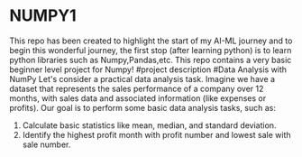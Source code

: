 # NUMPY1
This repo has been created to highlight the start of my AI-ML journey and to begin this wonderful journey, the first stop (after learning python) is to learn python libraries such as Numpy,Pandas,etc. This repo contains a very basic beginner level project for Numpy! 
#project description
#Data Analysis with NumPy
Let's consider a practical data analysis task. Imagine we have a dataset that represents the sales performance of a company over 12 months, with sales data and associated information (like expenses or profits). Our goal is to perform some basic data analysis tasks, such as:
1. Calculate basic statistics like mean, median, and standard deviation.
2. Identify the highest profit month with profit number and lowest sale with sale number.
